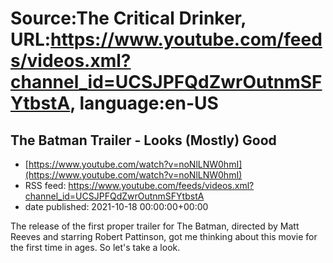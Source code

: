 # Source:The Critical Drinker, URL:https://www.youtube.com/feeds/videos.xml?channel_id=UCSJPFQdZwrOutnmSFYtbstA, language:en-US

## The Batman Trailer - Looks (Mostly) Good
 - [https://www.youtube.com/watch?v=noNlLNW0hmI](https://www.youtube.com/watch?v=noNlLNW0hmI)
 - RSS feed: https://www.youtube.com/feeds/videos.xml?channel_id=UCSJPFQdZwrOutnmSFYtbstA
 - date published: 2021-10-18 00:00:00+00:00

The release of the first proper trailer for The Batman, directed by Matt Reeves and starring Robert Pattinson, got me thinking about this movie for the first time in ages. So let's take a look.

